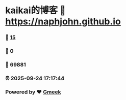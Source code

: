 # kaikai的博客 :link: https://naphjohn.github.io 
### :page_facing_up: [15](https://naphjohn.github.io/tag.html) 
### :speech_balloon: 0 
### :hibiscus: 69881 
### :alarm_clock: 2025-09-24 17:17:44 
### Powered by :heart: [Gmeek](https://github.com/Meekdai/Gmeek)
